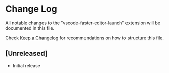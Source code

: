 # Change Log
All notable changes to the "vscode-faster-editor-launch" extension will be documented in this file.

Check [Keep a Changelog](http://keepachangelog.com/) for recommendations on how to structure this file.

## [Unreleased]
- Initial release